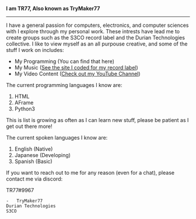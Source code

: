 **I am TR77, Also known as TryMaker77**

----

I  have a general passion for computers, electronics, and computer sciences with I explore through my personal work. These intrests have lead me to create groups such as the S3CO record label and the Durian Technologies collective. I like to view myself as an all purpouse creative, and some of the stuff I work on includes:
- My Programming (You can find that here)
- My Music ([See the site I coded for my record label](https://silveroctober.neocities.org/))
- My Video Content ([Check out my YouTube Channel](https://www.youtube.com/channel/UC0FbBm_5X2zGSh5jQ3n2eqQ))

The current programming languages I know are:
1. HTML
2. AFrame
3. Python3

This is list is growing as often as I can learn new stuff, please be patient as I get out there more!

The current spoken languages I know are:
1. English (Native)
2. Japanese (Developing)
3. Spanish (Basic)

If you want to reach out to me for any reason (even for a chat), please contact me via discord:

TR77#9967

    -   TryMaker77
    Durian Technologies
    S3CO
